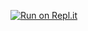 [![Run on Repl.it](https://repl.it/badge/github/tamrol077/Tito-Bot)](https://repl.it/github/tamrol077/Tito-Bot)